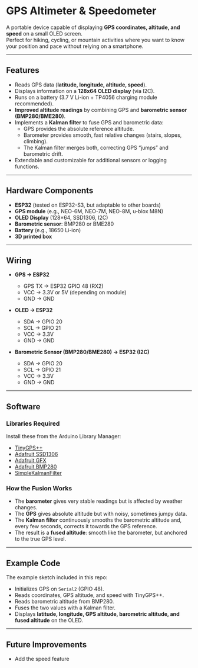 # GPS Altimeter & Speedometer

A portable device capable of displaying **GPS coordinates, altitude, and speed** on a small OLED screen.  
Perfect for hiking, cycling, or mountain activities where you want to know your position and pace without relying on a smartphone.

---

## Features
- Reads GPS data (**latitude, longitude, altitude, speed**).  
- Displays information on a **128x64 OLED display** (via I2C).  
- Runs on a battery (3.7 V Li-ion + TP4056 charging module recommended).  
- **Improved altitude readings** by combining GPS and **barometric sensor (BMP280/BME280)**.  
- Implements a **Kalman filter** to fuse GPS and barometric data:  
  - GPS provides the absolute reference altitude.  
  - Barometer provides smooth, fast relative changes (stairs, slopes, climbing).  
  - The Kalman filter merges both, correcting GPS “jumps” and barometric drift.  
- Extendable and customizable for additional sensors or logging functions.

---

## Hardware Components
- **ESP32** (tested on ESP32-S3, but adaptable to other boards)  
- **GPS module** (e.g., NEO-6M, NEO-7M, NEO-8M, u-blox M8N)  
- **OLED Display** (128×64, SSD1306, I2C)  
- **Barometric sensor**: BMP280 or BME280  
- **Battery** (e.g., 18650 Li-ion)  
- **3D printed box**  

---

## Wiring
- **GPS → ESP32**  
  - GPS TX → ESP32 GPIO 48 (RX2)  
  - VCC → 3.3V or 5V (depending on module)  
  - GND → GND  

- **OLED → ESP32**  
  - SDA → GPIO 20  
  - SCL → GPIO 21  
  - VCC → 3.3V  
  - GND → GND  

- **Barometric Sensor (BMP280/BME280) → ESP32 (I2C)**  
  - SDA → GPIO 20  
  - SCL → GPIO 21  
  - VCC → 3.3V  
  - GND → GND  

---

## Software
### Libraries Required
Install these from the Arduino Library Manager:  
- [TinyGPS++](https://github.com/mikalhart/TinyGPSPlus)  
- [Adafruit SSD1306](https://github.com/adafruit/Adafruit_SSD1306)  
- [Adafruit GFX](https://github.com/adafruit/Adafruit-GFX-Library)  
- [Adafruit BMP280](https://github.com/adafruit/Adafruit_BMP280_Library)  
- [SimpleKalmanFilter](https://github.com/denyssene/SimpleKalmanFilter)  

### How the Fusion Works
- The **barometer** gives very stable readings but is affected by weather changes.  
- The **GPS** gives absolute altitude but with noisy, sometimes jumpy data.  
- The **Kalman filter** continuously smooths the barometric altitude and, every few seconds, corrects it towards the GPS reference.  
- The result is a **fused altitude**: smooth like the barometer, but anchored to the true GPS level.

---

## Example Code
The example sketch included in this repo:  
- Initializes GPS on `Serial2` (GPIO 48).  
- Reads coordinates, GPS altitude, and speed with TinyGPS++.  
- Reads barometric altitude from BMP280.  
- Fuses the two values with a Kalman filter.  
- Displays **latitude, longitude, GPS altitude, barometric altitude, and fused altitude** on the OLED.

---

## Future Improvements
- Add the speed feature
